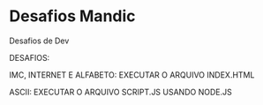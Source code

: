 # Desafios Mandic
Desafios de Dev

DESAFIOS: 

IMC, INTERNET E ALFABETO: EXECUTAR O ARQUIVO INDEX.HTML

ASCII: EXECUTAR O ARQUIVO SCRIPT.JS USANDO NODE.JS
